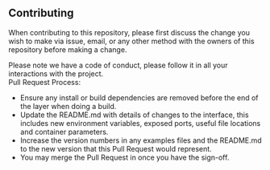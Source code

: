 ## Contributing

When contributing to this repository, please first discuss the change you wish to make via issue, email, or any other method with the owners of this repository before making a change.  

Please note we have a code of conduct, please follow it in all your interactions with the project.  
Pull Request Process:
* Ensure any install or build dependencies are removed before the end of the layer when doing a build.
* Update the README.md with details of changes to the interface, this includes new environment variables, exposed ports, useful file locations and container parameters.
* Increase the version numbers in any examples files and the README.md to the new version that this Pull Request would represent.
* You may merge the Pull Request in once you have the sign-off.
